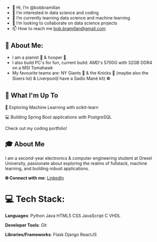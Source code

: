 - 👋 Hi, I’m @bobbramillan
- 👀 I’m interested in data science and coding
- 🌱 I’m currently learning data science and machine learning
- 💞️ I’m looking to collaborate on data science projects
- 📫 How to reach me bob.bramillan@gmail.com

<!---
bobbramillan/bobbramillan is a ✨ special ✨ repository because its `README.md` (this file) appears on your GitHub profile.
You can click the Preview link to take a look at your changes.
--->

## 💫 About Me:
* I am a pianist 🎹 & hooper 🏀.
* I also build PC's for fun, current build: AMD's 5700G with 32GB DDR4 on a MSI Tomahawk
* My favourite teams are: NY Giants 🏈 & the Knicks 🏀 (maybe also the Sixers lol) & Liverpool(I have a Sadio Mané kit) ⚽

## 🚀 What I'm Up To
🤖 Exploring Machine Learning with scikit-learn

💻 Building Spring Boot applications with PostgreSQL

Check out my coding portfolio!

## 🎓 About Me
I am a second-year electronics & computer engineering student at Drexel University, passionate about exploring the realms of fullstack, machine learning, and building robust applications.

**🌐 Connect with me**: [LinkedIn](https://www.linkedin.com/in/bavananb/)

# 💻 Tech Stack:
**Languages**: Python Java HTML5 CSS JavaScript C VHDL

**Developer Tools**: Git

**Libraries/Frameworks**: Flask Django ReactJS 
